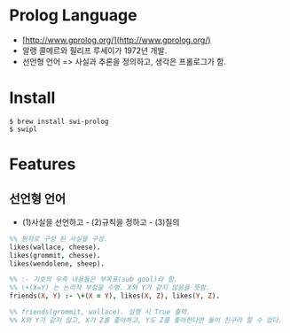 # Prolog Language
- [http://www.gprolog.org/](http://www.gprolog.org/)
- 알랭 콜메르와 필리프 루세이가 1972년 개발.
- 선언형 언어 => 사실과 추론을 정의하고, 생각은 프롤로그가 함.

# Install

```shell
$ brew install swi-prolog
$ swipl
```



# Features

## 선언형 언어

- (1)사실을 선언하고 - (2)규칙을 정하고 - (3)질의

```prolog
%% 원자로 구성 된 사실을 구성.
likes(wallace, cheese).
likes(grommit, chesse).
likes(wendolene, sheep).

%% :- 기호의 우측 내용들은 부목표(sub goal)라 함.
%% \+(X=Y) 는 논리적 부정을 수행. X와 Y가 같지 않음을 뜻함.
friends(X, Y) :- \+(X = Y), likes(X, Z), likes(Y, Z).

%% friends(grommit, wallace). 실행 시 True 출력.
%% X와 Y가 같지 않고, X가 Z를 좋아하고, Y도 Z를 좋아한다면 둘이 친구라 할 수 있다.
```

